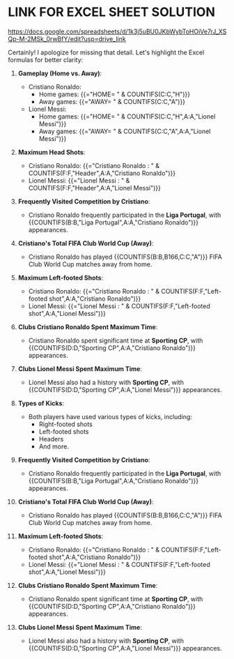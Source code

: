 # LINK FOR EXCEL SHEET SOLUTION

https://docs.google.com/spreadsheets/d/1k3j5uBU0JKbWybToHOiVe7rJ_XSQp-M-2MSk_0rwBfY/edit?usp=drive_link

Certainly! I apologize for missing that detail. Let's highlight the Excel formulas for better clarity:

1. **Gameplay (Home vs. Away)**:
    - Cristiano Ronaldo:
        - Home games: {{="HOME= " & COUNTIFS(C:C,"H")}}
        - Away games: {{="AWAY= " & COUNTIFS(C:C,"A")}}
    - Lionel Messi:
        - Home games: {{="HOME= " & COUNTIFS(C:C,"H",A:A,"Lionel Messi")}}
        - Away games: {{="AWAY= " & COUNTIFS(C:C,"A",A:A,"Lionel Messi")}}

2. **Maximum Head Shots**:
    - Cristiano Ronaldo: {{="Cristiano Ronaldo : " & COUNTIFS(F:F,"Header",A:A,"Cristiano Ronaldo")}}
    - Lionel Messi: {{="Lionel Messi : " & COUNTIFS(F:F,"Header",A:A,"Lionel Messi")}}

3. **Frequently Visited Competition by Cristiano**:
    - Cristiano Ronaldo frequently participated in the **Liga Portugal**, with {{COUNTIFS(B:B,"Liga Portugal",A:A,"Cristiano Ronaldo")}} appearances.

4. **Cristiano's Total FIFA Club World Cup (Away)**:
    - Cristiano Ronaldo has played {{COUNTIFS(B:B,B166,C:C,"A")}} FIFA Club World Cup matches away from home.

5. **Maximum Left-footed Shots**:
    - Cristiano Ronaldo: {{="Cristiano Ronaldo : " & COUNTIFS(F:F,"Left-footed shot",A:A,"Cristiano Ronaldo")}}
    - Lionel Messi: {{="Lionel Messi : " & COUNTIFS(F:F,"Left-footed shot",A:A,"Lionel Messi")}}

6. **Clubs Cristiano Ronaldo Spent Maximum Time**:
    - Cristiano Ronaldo spent significant time at **Sporting CP**, with {{COUNTIFS(D:D,"Sporting CP",A:A,"Cristiano Ronaldo")}} appearances.

7. **Clubs Lionel Messi Spent Maximum Time**:
    - Lionel Messi also had a history with **Sporting CP**, with {{COUNTIFS(D:D,"Sporting CP",A:A,"Lionel Messi")}} appearances.

6. **Types of Kicks**:
    - Both players have used various types of kicks, including:
        - Right-footed shots
        - Left-footed shots
        - Headers
        - And more.

7. **Frequently Visited Competition by Cristiano**:
    - Cristiano Ronaldo frequently participated in the **Liga Portugal**, with {{COUNTIFS(B:B,"Liga Portugal",A:A,"Cristiano Ronaldo")}} appearances.

8. **Cristiano's Total FIFA Club World Cup (Away)**:
    - Cristiano Ronaldo has played {{COUNTIFS(B:B,B166,C:C,"A")}} FIFA Club World Cup matches away from home.

9. **Maximum Left-footed Shots**:
    - Cristiano Ronaldo: {{="Cristiano Ronaldo : " & COUNTIFS(F:F,"Left-footed shot",A:A,"Cristiano Ronaldo")}}
    - Lionel Messi: {{="Lionel Messi : " & COUNTIFS(F:F,"Left-footed shot",A:A,"Lionel Messi")}}

10. **Clubs Cristiano Ronaldo Spent Maximum Time**:
    - Cristiano Ronaldo spent significant time at **Sporting CP**, with {{COUNTIFS(D:D,"Sporting CP",A:A,"Cristiano Ronaldo")}} appearances.

11. **Clubs Lionel Messi Spent Maximum Time**:
    - Lionel Messi also had a history with **Sporting CP**, with {{COUNTIFS(D:D,"Sporting CP",A:A,"Lionel Messi")}} appearances.


